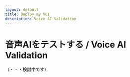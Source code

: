 ```yaml
---
layout: default
title: Deploy my VUI
description: Voice AI Validation
---
```



# **音声AIをテストする / Voice AI Validation**

（・・・検討中です）
